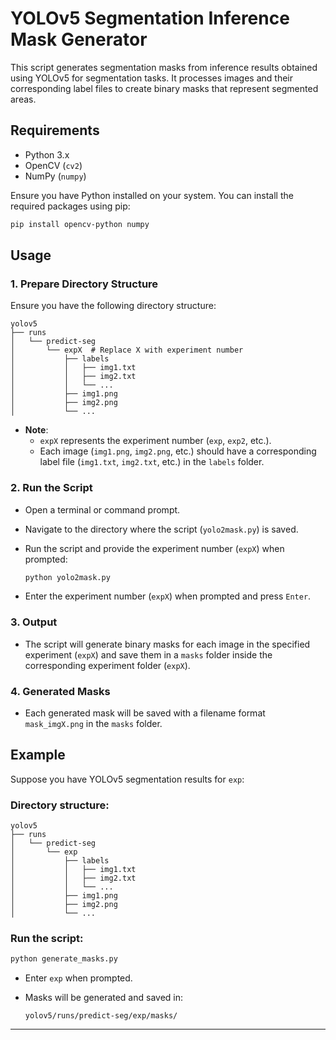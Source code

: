 
# YOLOv5 Segmentation Inference Mask Generator

This script generates segmentation masks from inference results obtained using YOLOv5 for segmentation tasks. It processes images and their corresponding label files to create binary masks that represent segmented areas.

## Requirements

- Python 3.x
- OpenCV (`cv2`)
- NumPy (`numpy`)

Ensure you have Python installed on your system. You can install the required packages using pip:

```bash
pip install opencv-python numpy
```

## Usage

### 1. Prepare Directory Structure

Ensure you have the following directory structure:

```
yolov5
├── runs
│   └── predict-seg
│       └── expX  # Replace X with experiment number
│           ├── labels
│           │   ├── img1.txt
│           │   ├── img2.txt
│           │   └── ...
│           ├── img1.png
│           ├── img2.png
│           └── ...
```

- **Note**: 
  - `expX` represents the experiment number (`exp`, `exp2`, etc.).
  - Each image (`img1.png`, `img2.png`, etc.) should have a corresponding label file (`img1.txt`, `img2.txt`, etc.) in the `labels` folder.

### 2. Run the Script

- Open a terminal or command prompt.
- Navigate to the directory where the script (`yolo2mask.py`) is saved.
- Run the script and provide the experiment number (`expX`) when prompted:

  ```bash
  python yolo2mask.py
  ```

- Enter the experiment number (`expX`) when prompted and press `Enter`.

### 3. Output

- The script will generate binary masks for each image in the specified experiment (`expX`) and save them in a `masks` folder inside the corresponding experiment folder (`expX`).

### 4. Generated Masks

- Each generated mask will be saved with a filename format `mask_imgX.png` in the `masks` folder.

## Example

Suppose you have YOLOv5 segmentation results for `exp`:

### Directory structure:

```
yolov5
├── runs
│   └── predict-seg
│       └── exp
│           ├── labels
│           │   ├── img1.txt
│           │   ├── img2.txt
│           │   └── ...
│           ├── img1.png
│           ├── img2.png
│           └── ...
```

### Run the script:

```bash
python generate_masks.py
```

- Enter `exp` when prompted.

- Masks will be generated and saved in:
  
  ```
  yolov5/runs/predict-seg/exp/masks/
  ```

---
